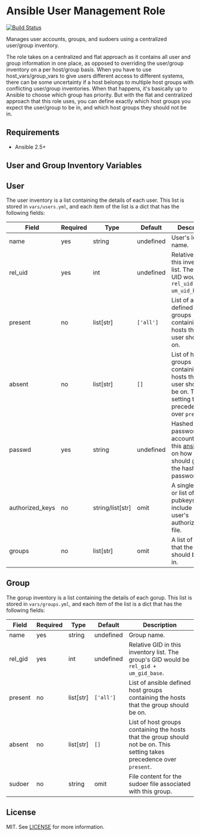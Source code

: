 Ansible User Management Role
====

[![Build Status](https://travis-ci.com/Rickkwa/ansible-user-mgmt.svg?branch=master)](https://travis-ci.com/Rickkwa/ansible-user-mgmt)

Manages user accounts, groups, and sudoers using a centralized user/group inventory.

The role takes on a centralized and flat approach as it contains all user and group information in one place, as opposed to overriding the user/group inventory on a per host/group basis. When you have to use host_vars/group_vars to give users different access to different systems, there can be some uncertainty if a host belongs to multiple host groups with conflicting user/group inventories. When that happens, it's basically up to Ansible to choose which group has priority. But with the flat and centralized approach that this role uses, you can define exactly which host groups you expect the user/group to be in, and which host groups they should not be in.

Requirements
----

* Ansible 2.5+

User and Group Inventory Variables
----

## User

The user inventory is a list containing the details of each user. This list is stored in `vars/users.yml`, and each item of the list is a dict that has the following fields:

|Field|Required|Type|Default|Description|
|---|---|---|---|---|
|name|yes|string|undefined|User's login name.|
|rel_uid|yes|int|undefined|Relative UID in this inventory list. The group's UID would be `rel_uid + um_uid_base`.|
|present|no|list[str]|`['all']`|List of ansible defined host groups containing the hosts that the user should be on.|
|absent|no|list[str]|`[]`|List of host groups containing the hosts that the user should not be on. This setting takes precedence over `present`.|
|passwd|yes|string|undefined|Hashed password for account. See this [ansible doc](https://docs.ansible.com/ansible/latest/reference_appendices/faq.html#how-do-i-generate-crypted-passwords-for-the-user-module) on how you should generate the hashed password.|
|authorized_keys|no|string/list[str]|omit|A single pubkey or list of pubkeys to include in the user's authorized_keys file.|
|groups|no|list[str]|omit|A list of groups that the user should belong in.|

## Group

The gorup inventory is a list containing the details of each gorup. This list is stored in `vars/groups.yml`, and each item of the list is a dict that has the following fields:

|Field|Required|Type|Default|Description|
|---|---|---|---|---|
|name|yes|string|undefined|Group name.|
|rel_gid|yes|int|undefined|Relative GID in this inventory list. The group's GID would be `rel_gid + um_gid_base`.|
|present|no|list[str]|`['all']`|List of ansible defined host groups containing the hosts that the group should be on.|
|absent|no|list[str]|`[]`|List of host groups containing the hosts that the group should not be on. This setting takes precedence over `present`.|
|sudoer|no|string|omit|File content for the sudoer file associated with this group.|

License
----

MIT. See [LICENSE](LICENSE.md) for more information.
